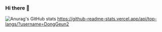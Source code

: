 ### Hi there 👋



![Anurag's GitHub stats](https://github-readme-stats.vercel.app/api?username=DongGeun2&&show_icons=true&theme=cobalt)
https://github-readme-stats.vercel.app/api/top-langs/?username=DongGeun2
